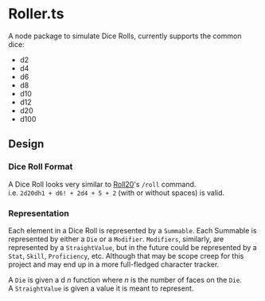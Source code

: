 # Roller.ts

A node package to simulate Dice Rolls, currently supports the common dice:
* d2
* d4
* d6
* d8
* d10
* d12
* d20
* d100

## Design

### Dice Roll Format

A Dice Roll looks very similar to [Roll20](https://wiki.roll20.net/Dice_Reference)'s `/roll` command.  
i.e. `2d20dh1 + d6! + 2d4 + 5 + 2` (with or without spaces) is valid.

### Representation

Each element in a Dice Roll is represented by a `Summable`. Each Summable is
represented by either a `Die` or a `Modifier`. `Modifiers`, similarly, are
represented by a `StraightValue`, but in the future could be represented by
a `Stat`, `Skill`, `Proficiency`, etc. Although that may be scope creep
for this project and may end up in a more full-fledged character tracker.  

A `Die` is given a d _n_ function where _n_ is the number of faces on the `Die`.  
A `StraightValue` is given a value it is meant to represent.
